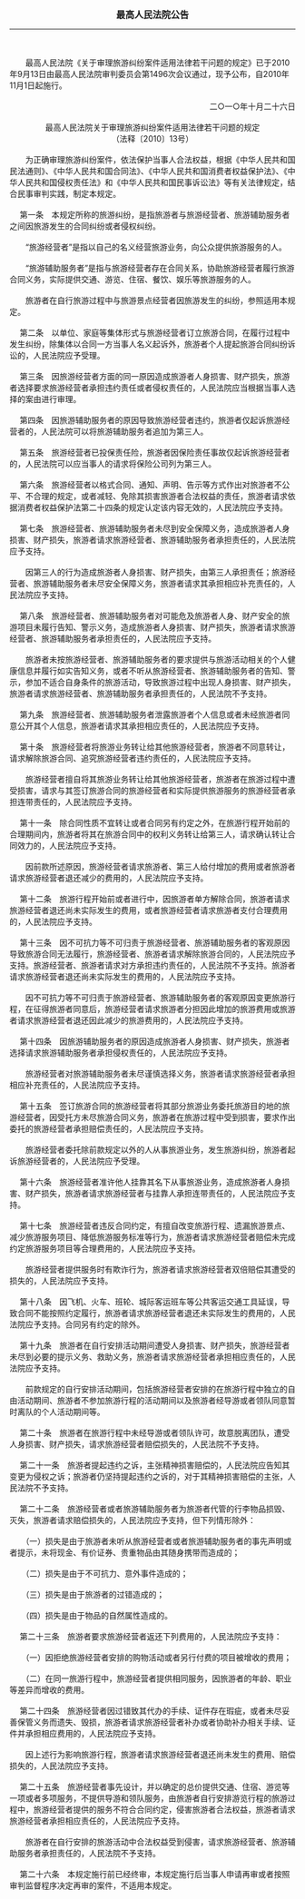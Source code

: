 <div id="div_content"><font color="#760026"></font> <p align="center"><b><font style="font-size:16px;" class="MTitle">最高人民法院公告</font></b></p><hr color="red"><br>
<br>
　　最高人民法院《关于审理旅游纠纷案件适用法律若干问题的规定》已于2010年9月13日由最高人民法院审判委员会第1496次会议通过，现予公布，自2010年11月1日起施行。<br>
<br>
<div align="right">　　二○一○年十月二十六日<br>
</div><br>
<div align="center">最高人民法院关于审理旅游纠纷案件适用法律若干问题的规定<br>
（法释〔2010〕13号）<br>
</div><br>
　　为正确审理旅游纠纷案件，依法保护当事人合法权益，根据《中华人民共和国民法通则》、《中华人民共和国合同法》、《中华人民共和国消费者权益保护法》、《中华人民共和国侵权责任法》和《中华人民共和国民事诉讼法》等有关法律规定，结合民事审判实践，制定本规定。<br>
<br>
<font class="TiaoNoA">　 第一条</font>　本规定所称的旅游纠纷，是指旅游者与旅游经营者、旅游辅助服务者之间因旅游发生的合同纠纷或者侵权纠纷。<br>
<br>
　　“旅游经营者”是指以自己的名义经营旅游业务，向公众提供旅游服务的人。<br>
<br>
　　“旅游辅助服务者”是指与旅游经营者存在合同关系，协助旅游经营者履行旅游合同义务，实际提供交通、游览、住宿、餐饮、娱乐等旅游服务的人。<br>
<br>
　　旅游者在自行旅游过程中与旅游景点经营者因旅游发生的纠纷，参照适用本规定。<br>
<br><font class="TiaoNoA">　 第二条</font>　以单位、家庭等集体形式与旅游经营者订立旅游合同，在履行过程中发生纠纷，除集体以合同一方当事人名义起诉外，旅游者个人提起旅游合同纠纷诉讼的，人民法院应予受理。<br>
<br><font class="TiaoNoA">　 第三条</font>　因旅游经营者方面的同一原因造成旅游者人身损害、财产损失，旅游者选择要求旅游经营者承担违约责任或者侵权责任的，人民法院应当根据当事人选择的案由进行审理。<br>
<br><font class="TiaoNoA">　 第四条</font>　因旅游辅助服务者的原因导致旅游经营者违约，旅游者仅起诉旅游经营者的，人民法院可以将旅游辅助服务者追加为第三人。<br>
<br><font class="TiaoNoA">　 第五条</font>　旅游经营者已投保责任险，旅游者因保险责任事故仅起诉旅游经营者的，人民法院可以应当事人的请求将保险公司列为第三人。<br>
<br><font class="TiaoNoA">　 第六条</font>　旅游经营者以格式合同、通知、声明、告示等方式作出对旅游者不公平、不合理的规定，或者减轻、免除其损害旅游者合法权益的责任，旅游者请求依据消费者权益保护法第二十四条的规定认定该内容无效的，人民法院应予支持。<br>
<br><font class="TiaoNoA">　 第七条</font>　旅游经营者、旅游辅助服务者未尽到安全保障义务，造成旅游者人身损害、财产损失，旅游者请求旅游经营者、旅游辅助服务者承担责任的，人民法院应予支持。<br>
<br>
　　因第三人的行为造成旅游者人身损害、财产损失，由第三人承担责任；旅游经营者、旅游辅助服务者未尽安全保障义务，旅游者请求其承担相应补充责任的，人民法院应予支持。<br>
<br><font class="TiaoNoA">　 第八条</font>　旅游经营者、旅游辅助服务者对可能危及旅游者人身、财产安全的旅游项目未履行告知、警示义务，造成旅游者人身损害、财产损失，旅游者请求旅游经营者、旅游辅助服务者承担责任的，人民法院应予支持。<br>
<br>
　　旅游者未按旅游经营者、旅游辅助服务者的要求提供与旅游活动相关的个人健康信息并履行如实告知义务，或者不听从旅游经营者、旅游辅助服务者的告知、警示，参加不适合自身条件的旅游活动，导致旅游过程中出现人身损害、财产损失，旅游者请求旅游经营者、旅游辅助服务者承担责任的，人民法院不予支持。<br>
<br><font class="TiaoNoA">　 第九条</font>　旅游经营者、旅游辅助服务者泄露旅游者个人信息或者未经旅游者同意公开其个人信息，旅游者请求其承担相应责任的，人民法院应予支持。<br>
<br><font class="TiaoNoA">　 第十条</font>　旅游经营者将旅游业务转让给其他旅游经营者，旅游者不同意转让，请求解除旅游合同、追究旅游经营者违约责任的，人民法院应予支持。<br>
<br>
　　旅游经营者擅自将其旅游业务转让给其他旅游经营者，旅游者在旅游过程中遭受损害，请求与其签订旅游合同的旅游经营者和实际提供旅游服务的旅游经营者承担连带责任的，人民法院应予支持。<br>
<br><font class="TiaoNoA">　 第十一条</font>　除合同性质不宜转让或者合同另有约定之外，在旅游行程开始前的合理期间内，旅游者将其在旅游合同中的权利义务转让给第三人，请求确认转让合同效力的，人民法院应予支持。<br>
<br>
　　因前款所述原因，旅游经营者请求旅游者、第三人给付增加的费用或者旅游者请求旅游经营者退还减少的费用的，人民法院应予支持。<br>
<br><font class="TiaoNoA">　 第十二条</font>　旅游行程开始前或者进行中，因旅游者单方解除合同，旅游者请求旅游经营者退还尚未实际发生的费用，或者旅游经营者请求旅游者支付合理费用的，人民法院应予支持。<br>
<br><font class="TiaoNoA">　 第十三条</font>　因不可抗力等不可归责于旅游经营者、旅游辅助服务者的客观原因导致旅游合同无法履行，旅游经营者、旅游者请求解除旅游合同的，人民法院应予支持。旅游经营者、旅游者请求对方承担违约责任的，人民法院不予支持。旅游者请求旅游经营者退还尚未实际发生的费用的，人民法院应予支持。<br>
<br>
　　因不可抗力等不可归责于旅游经营者、旅游辅助服务者的客观原因变更旅游行程，在征得旅游者同意后，旅游经营者请求旅游者分担因此增加的旅游费用或旅游者请求旅游经营者退还因此减少的旅游费用的，人民法院应予支持。<br>
<br><font class="TiaoNoA">　 第十四条</font>　因旅游辅助服务者的原因造成旅游者人身损害、财产损失，旅游者选择请求旅游辅助服务者承担侵权责任的，人民法院应予支持。<br>
<br>
　　旅游经营者对旅游辅助服务者未尽谨慎选择义务，旅游者请求旅游经营者承担相应补充责任的，人民法院应予支持。<br>
<br><font class="TiaoNoA">　 第十五条</font>　签订旅游合同的旅游经营者将其部分旅游业务委托旅游目的地的旅游经营者，因受托方未尽旅游合同义务，旅游者在旅游过程中受到损害，要求作出委托的旅游经营者承担赔偿责任的，人民法院应予支持。<br>
<br>
　　旅游经营者委托除前款规定以外的人从事旅游业务，发生旅游纠纷，旅游者起诉旅游经营者的，人民法院应予受理。<br>
<br><font class="TiaoNoA">　 第十六条</font>　旅游经营者准许他人挂靠其名下从事旅游业务，造成旅游者人身损害、财产损失，旅游者请求旅游经营者与挂靠人承担连带责任的，人民法院应予支持。<br>
<br><font class="TiaoNoA">　 第十七条</font>　旅游经营者违反合同约定，有擅自改变旅游行程、遗漏旅游景点、减少旅游服务项目、降低旅游服务标准等行为，旅游者请求旅游经营者赔偿未完成约定旅游服务项目等合理费用的，人民法院应予支持。<br>
<br>
　　旅游经营者提供服务时有欺诈行为，旅游者请求旅游经营者双倍赔偿其遭受的损失的，人民法院应予支持。<br>
<br><font class="TiaoNoA">　 第十八条</font>　因飞机、火车、班轮、城际客运班车等公共客运交通工具延误，导致合同不能按照约定履行，旅游者请求旅游经营者退还未实际发生的费用的，人民法院应予支持。合同另有约定的除外。<br>
<br><font class="TiaoNoA">　 第十九条</font>　旅游者在自行安排活动期间遭受人身损害、财产损失，旅游经营者未尽到必要的提示义务、救助义务，旅游者请求旅游经营者承担相应责任的，人民法院应予支持。<br>
<br>
　　前款规定的自行安排活动期间，包括旅游经营者安排的在旅游行程中独立的自由活动期间、旅游者不参加旅游行程的活动期间以及旅游者经导游或者领队同意暂时离队的个人活动期间等。<br>
<br><font class="TiaoNoA">　 第二十条</font>　旅游者在旅游行程中未经导游或者领队许可，故意脱离团队，遭受人身损害、财产损失，请求旅游经营者赔偿损失的，人民法院不予支持。<br>
<br><font class="TiaoNoA">　 第二十一条</font>　旅游者提起违约之诉，主张精神损害赔偿的，人民法院应告知其变更为侵权之诉；旅游者仍坚持提起违约之诉的，对于其精神损害赔偿的主张，人民法院不予支持。<br>
<br><font class="TiaoNoA">　 第二十二条</font>　旅游经营者或者旅游辅助服务者为旅游者代管的行李物品损毁、灭失，旅游者请求赔偿损失的，人民法院应予支持，但下列情形除外：<br>
<br>
　　（一）损失是由于旅游者未听从旅游经营者或者旅游辅助服务者的事先声明或者提示，未将现金、有价证券、贵重物品由其随身携带而造成的；<br>
<br>
　　（二）损失是由于不可抗力、意外事件造成的；<br>
<br>
　　（三）损失是由于旅游者的过错造成的；<br>
<br>
　　（四）损失是由于物品的自然属性造成的。<br>
<br><font class="TiaoNoA">　 第二十三条</font>　旅游者要求旅游经营者返还下列费用的，人民法院应予支持：<br>
<br>
　　（一）因拒绝旅游经营者安排的购物活动或者另行付费的项目被增收的费用；<br>
<br>
　　（二）在同一旅游行程中，旅游经营者提供相同服务，因旅游者的年龄、职业等差异而增收的费用。<br>
<br><font class="TiaoNoA">　 第二十四条</font>　旅游经营者因过错致其代办的手续、证件存在瑕疵，或者未尽妥善保管义务而遗失、毁损，旅游者请求旅游经营者补办或者协助补办相关手续、证件并承担相应费用的，人民法院应予支持。<br>
<br>
　　因上述行为影响旅游行程，旅游者请求旅游经营者退还尚未发生的费用、赔偿损失的，人民法院应予支持。<br>
<br><font class="TiaoNoA">　 第二十五条</font>　旅游经营者事先设计，并以确定的总价提供交通、住宿、游览等一项或者多项服务，不提供导游和领队服务，由旅游者自行安排游览行程的旅游过程中，旅游经营者提供的服务不符合合同约定，侵害旅游者合法权益，旅游者请求旅游经营者承担相应责任的，人民法院应予支持。<br>
<br>
　　旅游者在自行安排的旅游活动中合法权益受到侵害，请求旅游经营者、旅游辅助服务者承担责任的，人民法院不予支持。<br>
<br><font class="TiaoNoA">　 第二十六条</font>　本规定施行前已经终审，本规定施行后当事人申请再审或者按照审判监督程序决定再审的案件，不适用本规定。<br>
<br><br>
</div>